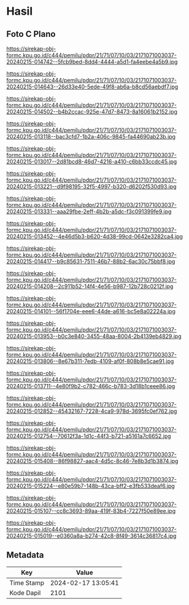 # Hasil

## Foto C Plano

https://sirekap-obj-formc.kpu.go.id/c444/pemilu/pdpr/21/71/07/10/03/2171071003037-20240215-014742--5fcb9bed-8dd4-4444-a5d1-fa4eebe4a5b9.jpg

https://sirekap-obj-formc.kpu.go.id/c444/pemilu/pdpr/21/71/07/10/03/2171071003037-20240215-014643--26d33e40-5ede-49f8-ab6a-b8cd56aebdf7.jpg

https://sirekap-obj-formc.kpu.go.id/c444/pemilu/pdpr/21/71/07/10/03/2171071003037-20240215-014502--b4b2ccac-925e-47d7-8473-8a16061b2152.jpg

https://sirekap-obj-formc.kpu.go.id/c444/pemilu/pdpr/21/71/07/10/03/2171071003037-20240215-013118--bac3cfd7-1b2a-406c-9845-fa44690ab23b.jpg

https://sirekap-obj-formc.kpu.go.id/c444/pemilu/pdpr/21/71/07/10/03/2171071003037-20240215-013017--2d81bcd8-46d7-4216-a410-c6bb33ccdc45.jpg

https://sirekap-obj-formc.kpu.go.id/c444/pemilu/pdpr/21/71/07/10/03/2171071003037-20240215-013221--d9f98195-32f5-4997-b320-d6202f530d93.jpg

https://sirekap-obj-formc.kpu.go.id/c444/pemilu/pdpr/21/71/07/10/03/2171071003037-20240215-013331--aaa29fbe-2eff-4b2b-a5dc-f3c091399fe9.jpg

https://sirekap-obj-formc.kpu.go.id/c444/pemilu/pdpr/21/71/07/10/03/2171071003037-20240215-013452--4e46d5b3-b620-4d38-99cd-0642e3282ca4.jpg

https://sirekap-obj-formc.kpu.go.id/c444/pemilu/pdpr/21/71/07/10/03/2171071003037-20240215-014417--b9c85631-7511-46b7-88b2-6ac30c75bbf8.jpg

https://sirekap-obj-formc.kpu.go.id/c444/pemilu/pdpr/21/71/07/10/03/2171071003037-20240215-014208--2c911b52-14f4-4e56-b987-12b728c0212f.jpg

https://sirekap-obj-formc.kpu.go.id/c444/pemilu/pdpr/21/71/07/10/03/2171071003037-20240215-014101--56f1704e-eee6-44de-a616-bc5e8a02224a.jpg

https://sirekap-obj-formc.kpu.go.id/c444/pemilu/pdpr/21/71/07/10/03/2171071003037-20240215-013953--b0c3e840-3455-48aa-8004-2b4139eb4829.jpg

https://sirekap-obj-formc.kpu.go.id/c444/pemilu/pdpr/21/71/07/10/03/2171071003037-20240215-013806--8e67b311-7edb-4109-af0f-808b8e5cae91.jpg

https://sirekap-obj-formc.kpu.go.id/c444/pemilu/pdpr/21/71/07/10/03/2171071003037-20240215-013711--4e80f9b2-c782-466c-b783-3d18b1ceee86.jpg

https://sirekap-obj-formc.kpu.go.id/c444/pemilu/pdpr/21/71/07/10/03/2171071003037-20240215-012852--45432167-7228-4ca9-978d-3695fc0ef762.jpg

https://sirekap-obj-formc.kpu.go.id/c444/pemilu/pdpr/21/71/07/10/03/2171071003037-20240215-012754--70612f3a-1d1c-44f3-b721-a5161a7c6652.jpg

https://sirekap-obj-formc.kpu.go.id/c444/pemilu/pdpr/21/71/07/10/03/2171071003037-20240215-015408--86f98827-aac4-4d5c-8c46-7e8b3d1b3874.jpg

https://sirekap-obj-formc.kpu.go.id/c444/pemilu/pdpr/21/71/07/10/03/2171071003037-20240215-015224--e80e59b7-148b-43ca-bff2-e3fb533deaf6.jpg

https://sirekap-obj-formc.kpu.go.id/c444/pemilu/pdpr/21/71/07/10/03/2171071003037-20240215-015107--cc8c3693-89aa-419f-83b4-7227f50e89ee.jpg

https://sirekap-obj-formc.kpu.go.id/c444/pemilu/pdpr/21/71/07/10/03/2171071003037-20240215-015019--e0360a8a-b274-42c8-8f49-3614c36817c4.jpg


## Metadata

| Key        | Value               |
| ---------- | ------------------- |
| Time Stamp | 2024-02-17 13:05:41 |
| Kode Dapil | 2101                |



